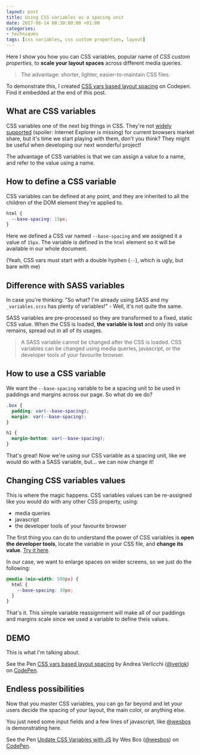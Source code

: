 ```yaml
---
layout: post
title: Using CSS variables as a spacing unit
date: 2017-06-14 08:30:00:00 +01:00
categories:
- techniques
tags: [css variables, css custom properties, layout]
---
```


Here I show you how you can CSS variables, popular name of _CSS custom properties_, to **scale your layout spaces** across different media queries.

> The advantage: shorter, lighter, easier-to-maintain CSS files.

To demonstrate this, I created [CSS vars based layout spacing](https://codepen.io/verlok/pen/owzLPm?editors=1100) on Codepen. Find it embedded at the end of this post.


## What are CSS variables

CSS variables one of the next big things in CSS. They're not [widely supported](http://caniuse.com/#feat=css-variables) (spoiler: Internet Explorer is missing) for current browsers market share, but it's time we start playing with them, don't you think? They might be useful when developing our next wonderful project!

The advantage of CSS variables is that we can assign a value to a name, and refer to the value using a name. 

## How to define a CSS variable

CSS variables can be defined at any point, and they are inherited to all the children of the DOM element they're applied to.

```css
html {
  --base-spacing: 15px;
}
```

Here we defined a CSS var named `--base-spacing` and we assigned it a value of `15px`. The variable is defined in the `html` element so it will be available in our whole document.

(Yeah, CSS vars must start with a double hyphen (`--`), which is ugly, but bare with me)


## Difference with SASS variables

In case you're thinking: "So what? I'm already using SASS and my `_variables.scss` has plenty of variables!" - Well, it's not quite the same.

SASS variables are pre-processed so they are transformed to a fixed, static CSS value. When the CSS is loaded, **the variable is lost** and only its value remains, spread out in all of its usages.

> A SASS variable cannot be changed after the CSS is loaded. CSS variables can be changed using media queries, javascript, or the developer tools of your favourite browser.


## How to use a CSS variable

We want the `--base-spacing` variable to be a spacing unit to be used in paddings and margins across our page. So what do we do?

```css
.box {
  padding: var(--base-spacing);
  margin: var(--base-spacing);
}

h1 {
  margin-bottom: var(--base-spacing);
}
```

That's great! Now we're using our CSS variable as a spacing unit, like we would do with a SASS variable, but... we can now change it!


## Changing CSS variables values

This is where the magic happens. CSS variables values can be re-assigned like you would do with any other CSS property, using:

- media queries
- javascript
- the developer tools of your favourite browser

The first thing you can do to understand the power of CSS variables is **open the developer tools**, locate the variable in your CSS file, and **change its value**. [Try it here](https://codepen.io/verlok/pen/owzLPm?editors=1100).

In our case, we want to enlarge spaces on wider screens, so we just do the following:

```css
@media (min-width: 500px) {
  html {
    --base-spacing: 30px;
  }
}
```

That's it. This simple variable reassignment will make all of our paddings and margins scale since we used a variable to define theis values.

## DEMO

This is what I'm talking about.

<p data-height="265" data-theme-id="dark" data-slug-hash="owzLPm" data-default-tab="css,result" data-user="verlok" data-embed-version="2" data-pen-title="CSS vars based layout spacing" class="codepen">See the Pen <a href="https://codepen.io/verlok/pen/owzLPm/">CSS vars based layout spacing</a> by Andrea Verlicchi (<a href="https://codepen.io/verlok">@verlok</a>) on <a href="https://codepen.io">CodePen</a>.</p>
<script async src="https://production-assets.codepen.io/assets/embed/ei.js"></script>


## Endless possibilities

Now that you master CSS variables, you can go far beyond and let your users decide the spacing of your layout, the main color, or anything else.

You just need some input fields and a few lines of javascript, like [@wesbos](https://www.twitter.com/wesbos) is demonstrating here.

<p data-height="265" data-theme-id="dark" data-slug-hash="adQjoY" data-default-tab="css,result" data-user="wesbos" data-embed-version="2" data-pen-title="Update CSS Variables with JS" class="codepen">See the Pen <a href="https://codepen.io/wesbos/pen/adQjoY/">Update CSS Variables with JS</a> by Wes Bos (<a href="https://codepen.io/wesbos">@wesbos</a>) on <a href="https://codepen.io">CodePen</a>.</p>
<script async src="https://production-assets.codepen.io/assets/embed/ei.js"></script>
